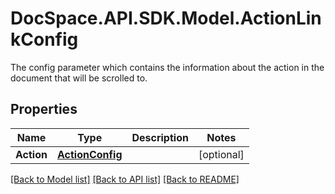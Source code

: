 # DocSpace.API.SDK.Model.ActionLinkConfig
The config parameter which contains the information about the action in the document that will be scrolled to.

## Properties

Name | Type | Description | Notes
------------ | ------------- | ------------- | -------------
**Action** | [**ActionConfig**](ActionConfig.md) |  | [optional] 

[[Back to Model list]](../README.md#documentation-for-models) [[Back to API list]](../README.md#documentation-for-api-endpoints) [[Back to README]](../README.md)

